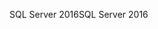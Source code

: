 <span data-ttu-id="2e963-101">SQL Server 2016</span><span class="sxs-lookup"><span data-stu-id="2e963-101">SQL Server 2016</span></span>